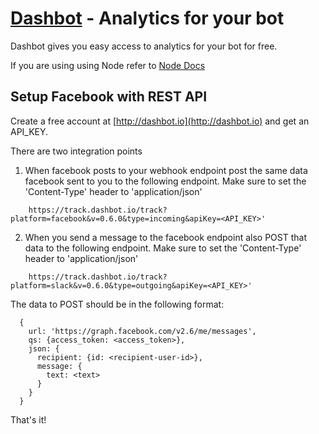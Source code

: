 # [Dashbot](http://dashbot.io) - Analytics for your bot

Dashbot gives you easy access to analytics for your bot for free.

If you are using using Node refer to [Node Docs](https://github.com/actionably/dashbot/)

## Setup Facebook with REST API

Create a free account at [http://dashbot.io](http://dashbot.io) and get an API_KEY.

There are two integration points

1) When facebook posts to your webhook endpoint post the same data facebook sent to you to the following endpoint.
Make sure to set the 'Content-Type' header to 'application/json'
```
    https://track.dashbot.io/track?platform=facebook&v=0.6.0&type=incoming&apiKey=<API_KEY>'
```

2) When you send a message to the facebook endpoint also POST that data to the following endpoint.
Make sure to set the 'Content-Type' header to 'application/json'
```
    https://track.dashbot.io/track?platform=slack&v=0.6.0&type=outgoing&apiKey=<API_KEY>'
```
The data to POST should be in the following format:
```
  {
    url: 'https://graph.facebook.com/v2.6/me/messages',
    qs: {access_token: <access_token>},
    json: {
      recipient: {id: <recipient-user-id>},
      message: {
        text: <text>
      }
    }
  }
``` 
 
That's it!


